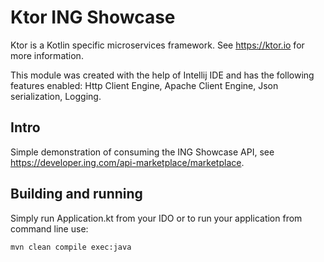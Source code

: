 # Ktor ING Showcase

Ktor is a Kotlin specific microservices framework. See https://ktor.io for more information.

This module was created with the help of Intellij IDE and has the following features enabled: Http Client Engine, Apache Client Engine, Json serialization, Logging.

## Intro

Simple demonstration of consuming the ING Showcase API, see https://developer.ing.com/api-marketplace/marketplace.

## Building and running

Simply run Application.kt from your IDO or to run your application from command line use:
```
mvn clean compile exec:java
```
